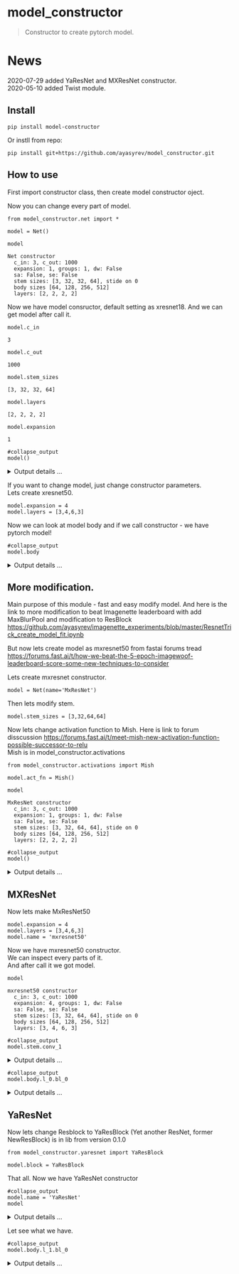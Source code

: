 # model_constructor
> Constructor to create pytorch model.


# News

2020-07-29 added YaResNet and MXResNet constructor.   
2020-05-10 added Twist module.

## Install

`pip install model-constructor`

Or instll from repo:

`pip install git+https://github.com/ayasyrev/model_constructor.git`

## How to use

First import constructor class, then create model constructor oject.

Now you can change every part of model.

```
from model_constructor.net import *
```

```
model = Net()
```

```
model
```




    Net constructor
      c_in: 3, c_out: 1000
      expansion: 1, groups: 1, dw: False
      sa: False, se: False
      stem sizes: [3, 32, 32, 64], stide on 0
      body sizes [64, 128, 256, 512]
      layers: [2, 2, 2, 2]



Now we have model consructor, default setting as xresnet18. And we can get model after call it.

```
model.c_in
```




    3



```
model.c_out
```




    1000



```
model.stem_sizes
```




    [3, 32, 32, 64]



```
model.layers
```




    [2, 2, 2, 2]



```
model.expansion
```




    1



```
#collapse_output
model()
```
<details class="description">
    <summary>Output details ...</summary>
    



    Sequential(
      model Net
      (stem): Sequential(
        (conv_0): ConvLayer(
          (conv): Conv2d(3, 32, kernel_size=(3, 3), stride=(2, 2), padding=(1, 1), bias=False)
          (bn): BatchNorm2d(32, eps=1e-05, momentum=0.1, affine=True, track_running_stats=True)
          (act_fn): ReLU(inplace=True)
        )
        (conv_1): ConvLayer(
          (conv): Conv2d(32, 32, kernel_size=(3, 3), stride=(1, 1), padding=(1, 1), bias=False)
          (bn): BatchNorm2d(32, eps=1e-05, momentum=0.1, affine=True, track_running_stats=True)
          (act_fn): ReLU(inplace=True)
        )
        (conv_2): ConvLayer(
          (conv): Conv2d(32, 64, kernel_size=(3, 3), stride=(1, 1), padding=(1, 1), bias=False)
          (bn): BatchNorm2d(64, eps=1e-05, momentum=0.1, affine=True, track_running_stats=True)
          (act_fn): ReLU(inplace=True)
        )
        (stem_pool): MaxPool2d(kernel_size=3, stride=2, padding=1, dilation=1, ceil_mode=False)
      )
      (body): Sequential(
        (l_0): Sequential(
          (bl_0): ResBlock(
            (convs): Sequential(
              (conv_0): ConvLayer(
                (conv): Conv2d(64, 64, kernel_size=(3, 3), stride=(1, 1), padding=(1, 1), bias=False)
                (bn): BatchNorm2d(64, eps=1e-05, momentum=0.1, affine=True, track_running_stats=True)
                (act_fn): ReLU(inplace=True)
              )
              (conv_1): ConvLayer(
                (conv): Conv2d(64, 64, kernel_size=(3, 3), stride=(1, 1), padding=(1, 1), bias=False)
                (bn): BatchNorm2d(64, eps=1e-05, momentum=0.1, affine=True, track_running_stats=True)
              )
            )
            (act_fn): ReLU(inplace=True)
          )
          (bl_1): ResBlock(
            (convs): Sequential(
              (conv_0): ConvLayer(
                (conv): Conv2d(64, 64, kernel_size=(3, 3), stride=(1, 1), padding=(1, 1), bias=False)
                (bn): BatchNorm2d(64, eps=1e-05, momentum=0.1, affine=True, track_running_stats=True)
                (act_fn): ReLU(inplace=True)
              )
              (conv_1): ConvLayer(
                (conv): Conv2d(64, 64, kernel_size=(3, 3), stride=(1, 1), padding=(1, 1), bias=False)
                (bn): BatchNorm2d(64, eps=1e-05, momentum=0.1, affine=True, track_running_stats=True)
              )
            )
            (act_fn): ReLU(inplace=True)
          )
        )
        (l_1): Sequential(
          (bl_0): ResBlock(
            (convs): Sequential(
              (conv_0): ConvLayer(
                (conv): Conv2d(64, 128, kernel_size=(3, 3), stride=(2, 2), padding=(1, 1), bias=False)
                (bn): BatchNorm2d(128, eps=1e-05, momentum=0.1, affine=True, track_running_stats=True)
                (act_fn): ReLU(inplace=True)
              )
              (conv_1): ConvLayer(
                (conv): Conv2d(128, 128, kernel_size=(3, 3), stride=(1, 1), padding=(1, 1), bias=False)
                (bn): BatchNorm2d(128, eps=1e-05, momentum=0.1, affine=True, track_running_stats=True)
              )
            )
            (pool): AvgPool2d(kernel_size=2, stride=2, padding=0)
            (idconv): ConvLayer(
              (conv): Conv2d(64, 128, kernel_size=(1, 1), stride=(1, 1), bias=False)
              (bn): BatchNorm2d(128, eps=1e-05, momentum=0.1, affine=True, track_running_stats=True)
            )
            (act_fn): ReLU(inplace=True)
          )
          (bl_1): ResBlock(
            (convs): Sequential(
              (conv_0): ConvLayer(
                (conv): Conv2d(128, 128, kernel_size=(3, 3), stride=(1, 1), padding=(1, 1), bias=False)
                (bn): BatchNorm2d(128, eps=1e-05, momentum=0.1, affine=True, track_running_stats=True)
                (act_fn): ReLU(inplace=True)
              )
              (conv_1): ConvLayer(
                (conv): Conv2d(128, 128, kernel_size=(3, 3), stride=(1, 1), padding=(1, 1), bias=False)
                (bn): BatchNorm2d(128, eps=1e-05, momentum=0.1, affine=True, track_running_stats=True)
              )
            )
            (act_fn): ReLU(inplace=True)
          )
        )
        (l_2): Sequential(
          (bl_0): ResBlock(
            (convs): Sequential(
              (conv_0): ConvLayer(
                (conv): Conv2d(128, 256, kernel_size=(3, 3), stride=(2, 2), padding=(1, 1), bias=False)
                (bn): BatchNorm2d(256, eps=1e-05, momentum=0.1, affine=True, track_running_stats=True)
                (act_fn): ReLU(inplace=True)
              )
              (conv_1): ConvLayer(
                (conv): Conv2d(256, 256, kernel_size=(3, 3), stride=(1, 1), padding=(1, 1), bias=False)
                (bn): BatchNorm2d(256, eps=1e-05, momentum=0.1, affine=True, track_running_stats=True)
              )
            )
            (pool): AvgPool2d(kernel_size=2, stride=2, padding=0)
            (idconv): ConvLayer(
              (conv): Conv2d(128, 256, kernel_size=(1, 1), stride=(1, 1), bias=False)
              (bn): BatchNorm2d(256, eps=1e-05, momentum=0.1, affine=True, track_running_stats=True)
            )
            (act_fn): ReLU(inplace=True)
          )
          (bl_1): ResBlock(
            (convs): Sequential(
              (conv_0): ConvLayer(
                (conv): Conv2d(256, 256, kernel_size=(3, 3), stride=(1, 1), padding=(1, 1), bias=False)
                (bn): BatchNorm2d(256, eps=1e-05, momentum=0.1, affine=True, track_running_stats=True)
                (act_fn): ReLU(inplace=True)
              )
              (conv_1): ConvLayer(
                (conv): Conv2d(256, 256, kernel_size=(3, 3), stride=(1, 1), padding=(1, 1), bias=False)
                (bn): BatchNorm2d(256, eps=1e-05, momentum=0.1, affine=True, track_running_stats=True)
              )
            )
            (act_fn): ReLU(inplace=True)
          )
        )
        (l_3): Sequential(
          (bl_0): ResBlock(
            (convs): Sequential(
              (conv_0): ConvLayer(
                (conv): Conv2d(256, 512, kernel_size=(3, 3), stride=(2, 2), padding=(1, 1), bias=False)
                (bn): BatchNorm2d(512, eps=1e-05, momentum=0.1, affine=True, track_running_stats=True)
                (act_fn): ReLU(inplace=True)
              )
              (conv_1): ConvLayer(
                (conv): Conv2d(512, 512, kernel_size=(3, 3), stride=(1, 1), padding=(1, 1), bias=False)
                (bn): BatchNorm2d(512, eps=1e-05, momentum=0.1, affine=True, track_running_stats=True)
              )
            )
            (pool): AvgPool2d(kernel_size=2, stride=2, padding=0)
            (idconv): ConvLayer(
              (conv): Conv2d(256, 512, kernel_size=(1, 1), stride=(1, 1), bias=False)
              (bn): BatchNorm2d(512, eps=1e-05, momentum=0.1, affine=True, track_running_stats=True)
            )
            (act_fn): ReLU(inplace=True)
          )
          (bl_1): ResBlock(
            (convs): Sequential(
              (conv_0): ConvLayer(
                (conv): Conv2d(512, 512, kernel_size=(3, 3), stride=(1, 1), padding=(1, 1), bias=False)
                (bn): BatchNorm2d(512, eps=1e-05, momentum=0.1, affine=True, track_running_stats=True)
                (act_fn): ReLU(inplace=True)
              )
              (conv_1): ConvLayer(
                (conv): Conv2d(512, 512, kernel_size=(3, 3), stride=(1, 1), padding=(1, 1), bias=False)
                (bn): BatchNorm2d(512, eps=1e-05, momentum=0.1, affine=True, track_running_stats=True)
              )
            )
            (act_fn): ReLU(inplace=True)
          )
        )
      )
      (head): Sequential(
        (pool): AdaptiveAvgPool2d(output_size=1)
        (flat): Flatten()
        (fc): Linear(in_features=512, out_features=1000, bias=True)
      )
    )



</details>

If you want to change model, just change constructor parameters.  
Lets create xresnet50.

```
model.expansion = 4
model.layers = [3,4,6,3]
```

Now we can look at model body and if we call constructor - we have pytorch model!

```
#collapse_output
model.body
```
<details class="description">
    <summary>Output details ...</summary>
    



    Sequential(
      (l_0): Sequential(
        (bl_0): ResBlock(
          (convs): Sequential(
            (conv_0): ConvLayer(
              (conv): Conv2d(64, 64, kernel_size=(1, 1), stride=(1, 1), bias=False)
              (bn): BatchNorm2d(64, eps=1e-05, momentum=0.1, affine=True, track_running_stats=True)
              (act_fn): ReLU(inplace=True)
            )
            (conv_1): ConvLayer(
              (conv): Conv2d(64, 64, kernel_size=(3, 3), stride=(1, 1), padding=(1, 1), bias=False)
              (bn): BatchNorm2d(64, eps=1e-05, momentum=0.1, affine=True, track_running_stats=True)
              (act_fn): ReLU(inplace=True)
            )
            (conv_2): ConvLayer(
              (conv): Conv2d(64, 256, kernel_size=(1, 1), stride=(1, 1), bias=False)
              (bn): BatchNorm2d(256, eps=1e-05, momentum=0.1, affine=True, track_running_stats=True)
            )
          )
          (idconv): ConvLayer(
            (conv): Conv2d(64, 256, kernel_size=(1, 1), stride=(1, 1), bias=False)
            (bn): BatchNorm2d(256, eps=1e-05, momentum=0.1, affine=True, track_running_stats=True)
          )
          (act_fn): ReLU(inplace=True)
        )
        (bl_1): ResBlock(
          (convs): Sequential(
            (conv_0): ConvLayer(
              (conv): Conv2d(256, 64, kernel_size=(1, 1), stride=(1, 1), bias=False)
              (bn): BatchNorm2d(64, eps=1e-05, momentum=0.1, affine=True, track_running_stats=True)
              (act_fn): ReLU(inplace=True)
            )
            (conv_1): ConvLayer(
              (conv): Conv2d(64, 64, kernel_size=(3, 3), stride=(1, 1), padding=(1, 1), bias=False)
              (bn): BatchNorm2d(64, eps=1e-05, momentum=0.1, affine=True, track_running_stats=True)
              (act_fn): ReLU(inplace=True)
            )
            (conv_2): ConvLayer(
              (conv): Conv2d(64, 256, kernel_size=(1, 1), stride=(1, 1), bias=False)
              (bn): BatchNorm2d(256, eps=1e-05, momentum=0.1, affine=True, track_running_stats=True)
            )
          )
          (act_fn): ReLU(inplace=True)
        )
        (bl_2): ResBlock(
          (convs): Sequential(
            (conv_0): ConvLayer(
              (conv): Conv2d(256, 64, kernel_size=(1, 1), stride=(1, 1), bias=False)
              (bn): BatchNorm2d(64, eps=1e-05, momentum=0.1, affine=True, track_running_stats=True)
              (act_fn): ReLU(inplace=True)
            )
            (conv_1): ConvLayer(
              (conv): Conv2d(64, 64, kernel_size=(3, 3), stride=(1, 1), padding=(1, 1), bias=False)
              (bn): BatchNorm2d(64, eps=1e-05, momentum=0.1, affine=True, track_running_stats=True)
              (act_fn): ReLU(inplace=True)
            )
            (conv_2): ConvLayer(
              (conv): Conv2d(64, 256, kernel_size=(1, 1), stride=(1, 1), bias=False)
              (bn): BatchNorm2d(256, eps=1e-05, momentum=0.1, affine=True, track_running_stats=True)
            )
          )
          (act_fn): ReLU(inplace=True)
        )
      )
      (l_1): Sequential(
        (bl_0): ResBlock(
          (convs): Sequential(
            (conv_0): ConvLayer(
              (conv): Conv2d(256, 128, kernel_size=(1, 1), stride=(1, 1), bias=False)
              (bn): BatchNorm2d(128, eps=1e-05, momentum=0.1, affine=True, track_running_stats=True)
              (act_fn): ReLU(inplace=True)
            )
            (conv_1): ConvLayer(
              (conv): Conv2d(128, 128, kernel_size=(3, 3), stride=(2, 2), padding=(1, 1), bias=False)
              (bn): BatchNorm2d(128, eps=1e-05, momentum=0.1, affine=True, track_running_stats=True)
              (act_fn): ReLU(inplace=True)
            )
            (conv_2): ConvLayer(
              (conv): Conv2d(128, 512, kernel_size=(1, 1), stride=(1, 1), bias=False)
              (bn): BatchNorm2d(512, eps=1e-05, momentum=0.1, affine=True, track_running_stats=True)
            )
          )
          (pool): AvgPool2d(kernel_size=2, stride=2, padding=0)
          (idconv): ConvLayer(
            (conv): Conv2d(256, 512, kernel_size=(1, 1), stride=(1, 1), bias=False)
            (bn): BatchNorm2d(512, eps=1e-05, momentum=0.1, affine=True, track_running_stats=True)
          )
          (act_fn): ReLU(inplace=True)
        )
        (bl_1): ResBlock(
          (convs): Sequential(
            (conv_0): ConvLayer(
              (conv): Conv2d(512, 128, kernel_size=(1, 1), stride=(1, 1), bias=False)
              (bn): BatchNorm2d(128, eps=1e-05, momentum=0.1, affine=True, track_running_stats=True)
              (act_fn): ReLU(inplace=True)
            )
            (conv_1): ConvLayer(
              (conv): Conv2d(128, 128, kernel_size=(3, 3), stride=(1, 1), padding=(1, 1), bias=False)
              (bn): BatchNorm2d(128, eps=1e-05, momentum=0.1, affine=True, track_running_stats=True)
              (act_fn): ReLU(inplace=True)
            )
            (conv_2): ConvLayer(
              (conv): Conv2d(128, 512, kernel_size=(1, 1), stride=(1, 1), bias=False)
              (bn): BatchNorm2d(512, eps=1e-05, momentum=0.1, affine=True, track_running_stats=True)
            )
          )
          (act_fn): ReLU(inplace=True)
        )
        (bl_2): ResBlock(
          (convs): Sequential(
            (conv_0): ConvLayer(
              (conv): Conv2d(512, 128, kernel_size=(1, 1), stride=(1, 1), bias=False)
              (bn): BatchNorm2d(128, eps=1e-05, momentum=0.1, affine=True, track_running_stats=True)
              (act_fn): ReLU(inplace=True)
            )
            (conv_1): ConvLayer(
              (conv): Conv2d(128, 128, kernel_size=(3, 3), stride=(1, 1), padding=(1, 1), bias=False)
              (bn): BatchNorm2d(128, eps=1e-05, momentum=0.1, affine=True, track_running_stats=True)
              (act_fn): ReLU(inplace=True)
            )
            (conv_2): ConvLayer(
              (conv): Conv2d(128, 512, kernel_size=(1, 1), stride=(1, 1), bias=False)
              (bn): BatchNorm2d(512, eps=1e-05, momentum=0.1, affine=True, track_running_stats=True)
            )
          )
          (act_fn): ReLU(inplace=True)
        )
        (bl_3): ResBlock(
          (convs): Sequential(
            (conv_0): ConvLayer(
              (conv): Conv2d(512, 128, kernel_size=(1, 1), stride=(1, 1), bias=False)
              (bn): BatchNorm2d(128, eps=1e-05, momentum=0.1, affine=True, track_running_stats=True)
              (act_fn): ReLU(inplace=True)
            )
            (conv_1): ConvLayer(
              (conv): Conv2d(128, 128, kernel_size=(3, 3), stride=(1, 1), padding=(1, 1), bias=False)
              (bn): BatchNorm2d(128, eps=1e-05, momentum=0.1, affine=True, track_running_stats=True)
              (act_fn): ReLU(inplace=True)
            )
            (conv_2): ConvLayer(
              (conv): Conv2d(128, 512, kernel_size=(1, 1), stride=(1, 1), bias=False)
              (bn): BatchNorm2d(512, eps=1e-05, momentum=0.1, affine=True, track_running_stats=True)
            )
          )
          (act_fn): ReLU(inplace=True)
        )
      )
      (l_2): Sequential(
        (bl_0): ResBlock(
          (convs): Sequential(
            (conv_0): ConvLayer(
              (conv): Conv2d(512, 256, kernel_size=(1, 1), stride=(1, 1), bias=False)
              (bn): BatchNorm2d(256, eps=1e-05, momentum=0.1, affine=True, track_running_stats=True)
              (act_fn): ReLU(inplace=True)
            )
            (conv_1): ConvLayer(
              (conv): Conv2d(256, 256, kernel_size=(3, 3), stride=(2, 2), padding=(1, 1), bias=False)
              (bn): BatchNorm2d(256, eps=1e-05, momentum=0.1, affine=True, track_running_stats=True)
              (act_fn): ReLU(inplace=True)
            )
            (conv_2): ConvLayer(
              (conv): Conv2d(256, 1024, kernel_size=(1, 1), stride=(1, 1), bias=False)
              (bn): BatchNorm2d(1024, eps=1e-05, momentum=0.1, affine=True, track_running_stats=True)
            )
          )
          (pool): AvgPool2d(kernel_size=2, stride=2, padding=0)
          (idconv): ConvLayer(
            (conv): Conv2d(512, 1024, kernel_size=(1, 1), stride=(1, 1), bias=False)
            (bn): BatchNorm2d(1024, eps=1e-05, momentum=0.1, affine=True, track_running_stats=True)
          )
          (act_fn): ReLU(inplace=True)
        )
        (bl_1): ResBlock(
          (convs): Sequential(
            (conv_0): ConvLayer(
              (conv): Conv2d(1024, 256, kernel_size=(1, 1), stride=(1, 1), bias=False)
              (bn): BatchNorm2d(256, eps=1e-05, momentum=0.1, affine=True, track_running_stats=True)
              (act_fn): ReLU(inplace=True)
            )
            (conv_1): ConvLayer(
              (conv): Conv2d(256, 256, kernel_size=(3, 3), stride=(1, 1), padding=(1, 1), bias=False)
              (bn): BatchNorm2d(256, eps=1e-05, momentum=0.1, affine=True, track_running_stats=True)
              (act_fn): ReLU(inplace=True)
            )
            (conv_2): ConvLayer(
              (conv): Conv2d(256, 1024, kernel_size=(1, 1), stride=(1, 1), bias=False)
              (bn): BatchNorm2d(1024, eps=1e-05, momentum=0.1, affine=True, track_running_stats=True)
            )
          )
          (act_fn): ReLU(inplace=True)
        )
        (bl_2): ResBlock(
          (convs): Sequential(
            (conv_0): ConvLayer(
              (conv): Conv2d(1024, 256, kernel_size=(1, 1), stride=(1, 1), bias=False)
              (bn): BatchNorm2d(256, eps=1e-05, momentum=0.1, affine=True, track_running_stats=True)
              (act_fn): ReLU(inplace=True)
            )
            (conv_1): ConvLayer(
              (conv): Conv2d(256, 256, kernel_size=(3, 3), stride=(1, 1), padding=(1, 1), bias=False)
              (bn): BatchNorm2d(256, eps=1e-05, momentum=0.1, affine=True, track_running_stats=True)
              (act_fn): ReLU(inplace=True)
            )
            (conv_2): ConvLayer(
              (conv): Conv2d(256, 1024, kernel_size=(1, 1), stride=(1, 1), bias=False)
              (bn): BatchNorm2d(1024, eps=1e-05, momentum=0.1, affine=True, track_running_stats=True)
            )
          )
          (act_fn): ReLU(inplace=True)
        )
        (bl_3): ResBlock(
          (convs): Sequential(
            (conv_0): ConvLayer(
              (conv): Conv2d(1024, 256, kernel_size=(1, 1), stride=(1, 1), bias=False)
              (bn): BatchNorm2d(256, eps=1e-05, momentum=0.1, affine=True, track_running_stats=True)
              (act_fn): ReLU(inplace=True)
            )
            (conv_1): ConvLayer(
              (conv): Conv2d(256, 256, kernel_size=(3, 3), stride=(1, 1), padding=(1, 1), bias=False)
              (bn): BatchNorm2d(256, eps=1e-05, momentum=0.1, affine=True, track_running_stats=True)
              (act_fn): ReLU(inplace=True)
            )
            (conv_2): ConvLayer(
              (conv): Conv2d(256, 1024, kernel_size=(1, 1), stride=(1, 1), bias=False)
              (bn): BatchNorm2d(1024, eps=1e-05, momentum=0.1, affine=True, track_running_stats=True)
            )
          )
          (act_fn): ReLU(inplace=True)
        )
        (bl_4): ResBlock(
          (convs): Sequential(
            (conv_0): ConvLayer(
              (conv): Conv2d(1024, 256, kernel_size=(1, 1), stride=(1, 1), bias=False)
              (bn): BatchNorm2d(256, eps=1e-05, momentum=0.1, affine=True, track_running_stats=True)
              (act_fn): ReLU(inplace=True)
            )
            (conv_1): ConvLayer(
              (conv): Conv2d(256, 256, kernel_size=(3, 3), stride=(1, 1), padding=(1, 1), bias=False)
              (bn): BatchNorm2d(256, eps=1e-05, momentum=0.1, affine=True, track_running_stats=True)
              (act_fn): ReLU(inplace=True)
            )
            (conv_2): ConvLayer(
              (conv): Conv2d(256, 1024, kernel_size=(1, 1), stride=(1, 1), bias=False)
              (bn): BatchNorm2d(1024, eps=1e-05, momentum=0.1, affine=True, track_running_stats=True)
            )
          )
          (act_fn): ReLU(inplace=True)
        )
        (bl_5): ResBlock(
          (convs): Sequential(
            (conv_0): ConvLayer(
              (conv): Conv2d(1024, 256, kernel_size=(1, 1), stride=(1, 1), bias=False)
              (bn): BatchNorm2d(256, eps=1e-05, momentum=0.1, affine=True, track_running_stats=True)
              (act_fn): ReLU(inplace=True)
            )
            (conv_1): ConvLayer(
              (conv): Conv2d(256, 256, kernel_size=(3, 3), stride=(1, 1), padding=(1, 1), bias=False)
              (bn): BatchNorm2d(256, eps=1e-05, momentum=0.1, affine=True, track_running_stats=True)
              (act_fn): ReLU(inplace=True)
            )
            (conv_2): ConvLayer(
              (conv): Conv2d(256, 1024, kernel_size=(1, 1), stride=(1, 1), bias=False)
              (bn): BatchNorm2d(1024, eps=1e-05, momentum=0.1, affine=True, track_running_stats=True)
            )
          )
          (act_fn): ReLU(inplace=True)
        )
      )
      (l_3): Sequential(
        (bl_0): ResBlock(
          (convs): Sequential(
            (conv_0): ConvLayer(
              (conv): Conv2d(1024, 512, kernel_size=(1, 1), stride=(1, 1), bias=False)
              (bn): BatchNorm2d(512, eps=1e-05, momentum=0.1, affine=True, track_running_stats=True)
              (act_fn): ReLU(inplace=True)
            )
            (conv_1): ConvLayer(
              (conv): Conv2d(512, 512, kernel_size=(3, 3), stride=(2, 2), padding=(1, 1), bias=False)
              (bn): BatchNorm2d(512, eps=1e-05, momentum=0.1, affine=True, track_running_stats=True)
              (act_fn): ReLU(inplace=True)
            )
            (conv_2): ConvLayer(
              (conv): Conv2d(512, 2048, kernel_size=(1, 1), stride=(1, 1), bias=False)
              (bn): BatchNorm2d(2048, eps=1e-05, momentum=0.1, affine=True, track_running_stats=True)
            )
          )
          (pool): AvgPool2d(kernel_size=2, stride=2, padding=0)
          (idconv): ConvLayer(
            (conv): Conv2d(1024, 2048, kernel_size=(1, 1), stride=(1, 1), bias=False)
            (bn): BatchNorm2d(2048, eps=1e-05, momentum=0.1, affine=True, track_running_stats=True)
          )
          (act_fn): ReLU(inplace=True)
        )
        (bl_1): ResBlock(
          (convs): Sequential(
            (conv_0): ConvLayer(
              (conv): Conv2d(2048, 512, kernel_size=(1, 1), stride=(1, 1), bias=False)
              (bn): BatchNorm2d(512, eps=1e-05, momentum=0.1, affine=True, track_running_stats=True)
              (act_fn): ReLU(inplace=True)
            )
            (conv_1): ConvLayer(
              (conv): Conv2d(512, 512, kernel_size=(3, 3), stride=(1, 1), padding=(1, 1), bias=False)
              (bn): BatchNorm2d(512, eps=1e-05, momentum=0.1, affine=True, track_running_stats=True)
              (act_fn): ReLU(inplace=True)
            )
            (conv_2): ConvLayer(
              (conv): Conv2d(512, 2048, kernel_size=(1, 1), stride=(1, 1), bias=False)
              (bn): BatchNorm2d(2048, eps=1e-05, momentum=0.1, affine=True, track_running_stats=True)
            )
          )
          (act_fn): ReLU(inplace=True)
        )
        (bl_2): ResBlock(
          (convs): Sequential(
            (conv_0): ConvLayer(
              (conv): Conv2d(2048, 512, kernel_size=(1, 1), stride=(1, 1), bias=False)
              (bn): BatchNorm2d(512, eps=1e-05, momentum=0.1, affine=True, track_running_stats=True)
              (act_fn): ReLU(inplace=True)
            )
            (conv_1): ConvLayer(
              (conv): Conv2d(512, 512, kernel_size=(3, 3), stride=(1, 1), padding=(1, 1), bias=False)
              (bn): BatchNorm2d(512, eps=1e-05, momentum=0.1, affine=True, track_running_stats=True)
              (act_fn): ReLU(inplace=True)
            )
            (conv_2): ConvLayer(
              (conv): Conv2d(512, 2048, kernel_size=(1, 1), stride=(1, 1), bias=False)
              (bn): BatchNorm2d(2048, eps=1e-05, momentum=0.1, affine=True, track_running_stats=True)
            )
          )
          (act_fn): ReLU(inplace=True)
        )
      )
    )



</details>

## More modification.

Main purpose of this module - fast and easy modify model.
And here is the link to more modification to beat Imagenette leaderboard with add MaxBlurPool and modification to ResBlock https://github.com/ayasyrev/imagenette_experiments/blob/master/ResnetTrick_create_model_fit.ipynb  

But now lets create model as mxresnet50 from fastai forums tread https://forums.fast.ai/t/how-we-beat-the-5-epoch-imagewoof-leaderboard-score-some-new-techniques-to-consider  


Lets create mxresnet constructor.

```
model = Net(name='MxResNet')
```

Then lets modify stem.

```
model.stem_sizes = [3,32,64,64]
```

Now lets change activation function to Mish.
Here is link to forum disscussion https://forums.fast.ai/t/meet-mish-new-activation-function-possible-successor-to-relu  
Mish is in model_constructor.activations

```
from model_constructor.activations import Mish
```

```
model.act_fn = Mish()
```

```
model
```




    MxResNet constructor
      c_in: 3, c_out: 1000
      expansion: 1, groups: 1, dw: False
      sa: False, se: False
      stem sizes: [3, 32, 64, 64], stide on 0
      body sizes [64, 128, 256, 512]
      layers: [2, 2, 2, 2]



```
#collapse_output
model()
```
<details class="description">
    <summary>Output details ...</summary>
    



    Sequential(
      model MxResNet
      (stem): Sequential(
        (conv_0): ConvLayer(
          (conv): Conv2d(3, 32, kernel_size=(3, 3), stride=(2, 2), padding=(1, 1), bias=False)
          (bn): BatchNorm2d(32, eps=1e-05, momentum=0.1, affine=True, track_running_stats=True)
          (act_fn): Mish()
        )
        (conv_1): ConvLayer(
          (conv): Conv2d(32, 64, kernel_size=(3, 3), stride=(1, 1), padding=(1, 1), bias=False)
          (bn): BatchNorm2d(64, eps=1e-05, momentum=0.1, affine=True, track_running_stats=True)
          (act_fn): Mish()
        )
        (conv_2): ConvLayer(
          (conv): Conv2d(64, 64, kernel_size=(3, 3), stride=(1, 1), padding=(1, 1), bias=False)
          (bn): BatchNorm2d(64, eps=1e-05, momentum=0.1, affine=True, track_running_stats=True)
          (act_fn): Mish()
        )
        (stem_pool): MaxPool2d(kernel_size=3, stride=2, padding=1, dilation=1, ceil_mode=False)
      )
      (body): Sequential(
        (l_0): Sequential(
          (bl_0): ResBlock(
            (convs): Sequential(
              (conv_0): ConvLayer(
                (conv): Conv2d(64, 64, kernel_size=(3, 3), stride=(1, 1), padding=(1, 1), bias=False)
                (bn): BatchNorm2d(64, eps=1e-05, momentum=0.1, affine=True, track_running_stats=True)
                (act_fn): Mish()
              )
              (conv_1): ConvLayer(
                (conv): Conv2d(64, 64, kernel_size=(3, 3), stride=(1, 1), padding=(1, 1), bias=False)
                (bn): BatchNorm2d(64, eps=1e-05, momentum=0.1, affine=True, track_running_stats=True)
              )
            )
            (act_fn): Mish()
          )
          (bl_1): ResBlock(
            (convs): Sequential(
              (conv_0): ConvLayer(
                (conv): Conv2d(64, 64, kernel_size=(3, 3), stride=(1, 1), padding=(1, 1), bias=False)
                (bn): BatchNorm2d(64, eps=1e-05, momentum=0.1, affine=True, track_running_stats=True)
                (act_fn): Mish()
              )
              (conv_1): ConvLayer(
                (conv): Conv2d(64, 64, kernel_size=(3, 3), stride=(1, 1), padding=(1, 1), bias=False)
                (bn): BatchNorm2d(64, eps=1e-05, momentum=0.1, affine=True, track_running_stats=True)
              )
            )
            (act_fn): Mish()
          )
        )
        (l_1): Sequential(
          (bl_0): ResBlock(
            (convs): Sequential(
              (conv_0): ConvLayer(
                (conv): Conv2d(64, 128, kernel_size=(3, 3), stride=(2, 2), padding=(1, 1), bias=False)
                (bn): BatchNorm2d(128, eps=1e-05, momentum=0.1, affine=True, track_running_stats=True)
                (act_fn): Mish()
              )
              (conv_1): ConvLayer(
                (conv): Conv2d(128, 128, kernel_size=(3, 3), stride=(1, 1), padding=(1, 1), bias=False)
                (bn): BatchNorm2d(128, eps=1e-05, momentum=0.1, affine=True, track_running_stats=True)
              )
            )
            (pool): AvgPool2d(kernel_size=2, stride=2, padding=0)
            (idconv): ConvLayer(
              (conv): Conv2d(64, 128, kernel_size=(1, 1), stride=(1, 1), bias=False)
              (bn): BatchNorm2d(128, eps=1e-05, momentum=0.1, affine=True, track_running_stats=True)
            )
            (act_fn): Mish()
          )
          (bl_1): ResBlock(
            (convs): Sequential(
              (conv_0): ConvLayer(
                (conv): Conv2d(128, 128, kernel_size=(3, 3), stride=(1, 1), padding=(1, 1), bias=False)
                (bn): BatchNorm2d(128, eps=1e-05, momentum=0.1, affine=True, track_running_stats=True)
                (act_fn): Mish()
              )
              (conv_1): ConvLayer(
                (conv): Conv2d(128, 128, kernel_size=(3, 3), stride=(1, 1), padding=(1, 1), bias=False)
                (bn): BatchNorm2d(128, eps=1e-05, momentum=0.1, affine=True, track_running_stats=True)
              )
            )
            (act_fn): Mish()
          )
        )
        (l_2): Sequential(
          (bl_0): ResBlock(
            (convs): Sequential(
              (conv_0): ConvLayer(
                (conv): Conv2d(128, 256, kernel_size=(3, 3), stride=(2, 2), padding=(1, 1), bias=False)
                (bn): BatchNorm2d(256, eps=1e-05, momentum=0.1, affine=True, track_running_stats=True)
                (act_fn): Mish()
              )
              (conv_1): ConvLayer(
                (conv): Conv2d(256, 256, kernel_size=(3, 3), stride=(1, 1), padding=(1, 1), bias=False)
                (bn): BatchNorm2d(256, eps=1e-05, momentum=0.1, affine=True, track_running_stats=True)
              )
            )
            (pool): AvgPool2d(kernel_size=2, stride=2, padding=0)
            (idconv): ConvLayer(
              (conv): Conv2d(128, 256, kernel_size=(1, 1), stride=(1, 1), bias=False)
              (bn): BatchNorm2d(256, eps=1e-05, momentum=0.1, affine=True, track_running_stats=True)
            )
            (act_fn): Mish()
          )
          (bl_1): ResBlock(
            (convs): Sequential(
              (conv_0): ConvLayer(
                (conv): Conv2d(256, 256, kernel_size=(3, 3), stride=(1, 1), padding=(1, 1), bias=False)
                (bn): BatchNorm2d(256, eps=1e-05, momentum=0.1, affine=True, track_running_stats=True)
                (act_fn): Mish()
              )
              (conv_1): ConvLayer(
                (conv): Conv2d(256, 256, kernel_size=(3, 3), stride=(1, 1), padding=(1, 1), bias=False)
                (bn): BatchNorm2d(256, eps=1e-05, momentum=0.1, affine=True, track_running_stats=True)
              )
            )
            (act_fn): Mish()
          )
        )
        (l_3): Sequential(
          (bl_0): ResBlock(
            (convs): Sequential(
              (conv_0): ConvLayer(
                (conv): Conv2d(256, 512, kernel_size=(3, 3), stride=(2, 2), padding=(1, 1), bias=False)
                (bn): BatchNorm2d(512, eps=1e-05, momentum=0.1, affine=True, track_running_stats=True)
                (act_fn): Mish()
              )
              (conv_1): ConvLayer(
                (conv): Conv2d(512, 512, kernel_size=(3, 3), stride=(1, 1), padding=(1, 1), bias=False)
                (bn): BatchNorm2d(512, eps=1e-05, momentum=0.1, affine=True, track_running_stats=True)
              )
            )
            (pool): AvgPool2d(kernel_size=2, stride=2, padding=0)
            (idconv): ConvLayer(
              (conv): Conv2d(256, 512, kernel_size=(1, 1), stride=(1, 1), bias=False)
              (bn): BatchNorm2d(512, eps=1e-05, momentum=0.1, affine=True, track_running_stats=True)
            )
            (act_fn): Mish()
          )
          (bl_1): ResBlock(
            (convs): Sequential(
              (conv_0): ConvLayer(
                (conv): Conv2d(512, 512, kernel_size=(3, 3), stride=(1, 1), padding=(1, 1), bias=False)
                (bn): BatchNorm2d(512, eps=1e-05, momentum=0.1, affine=True, track_running_stats=True)
                (act_fn): Mish()
              )
              (conv_1): ConvLayer(
                (conv): Conv2d(512, 512, kernel_size=(3, 3), stride=(1, 1), padding=(1, 1), bias=False)
                (bn): BatchNorm2d(512, eps=1e-05, momentum=0.1, affine=True, track_running_stats=True)
              )
            )
            (act_fn): Mish()
          )
        )
      )
      (head): Sequential(
        (pool): AdaptiveAvgPool2d(output_size=1)
        (flat): Flatten()
        (fc): Linear(in_features=512, out_features=1000, bias=True)
      )
    )



</details>

## MXResNet

Now lets make MxResNet50

```
model.expansion = 4
model.layers = [3,4,6,3]
model.name = 'mxresnet50'
```

Now we have mxresnet50 constructor.  
We can inspect every parts of it.  
And after call it we got model.

```
model
```




    mxresnet50 constructor
      c_in: 3, c_out: 1000
      expansion: 4, groups: 1, dw: False
      sa: False, se: False
      stem sizes: [3, 32, 64, 64], stide on 0
      body sizes [64, 128, 256, 512]
      layers: [3, 4, 6, 3]



```
#collapse_output
model.stem.conv_1
```
<details class="description">
    <summary>Output details ...</summary>
    



    ConvLayer(
      (conv): Conv2d(32, 64, kernel_size=(3, 3), stride=(1, 1), padding=(1, 1), bias=False)
      (bn): BatchNorm2d(64, eps=1e-05, momentum=0.1, affine=True, track_running_stats=True)
      (act_fn): Mish()
    )



</details>

```
#collapse_output
model.body.l_0.bl_0
```
<details class="description">
    <summary>Output details ...</summary>
    



    ResBlock(
      (convs): Sequential(
        (conv_0): ConvLayer(
          (conv): Conv2d(64, 64, kernel_size=(1, 1), stride=(1, 1), bias=False)
          (bn): BatchNorm2d(64, eps=1e-05, momentum=0.1, affine=True, track_running_stats=True)
          (act_fn): Mish()
        )
        (conv_1): ConvLayer(
          (conv): Conv2d(64, 64, kernel_size=(3, 3), stride=(1, 1), padding=(1, 1), bias=False)
          (bn): BatchNorm2d(64, eps=1e-05, momentum=0.1, affine=True, track_running_stats=True)
          (act_fn): Mish()
        )
        (conv_2): ConvLayer(
          (conv): Conv2d(64, 256, kernel_size=(1, 1), stride=(1, 1), bias=False)
          (bn): BatchNorm2d(256, eps=1e-05, momentum=0.1, affine=True, track_running_stats=True)
        )
      )
      (idconv): ConvLayer(
        (conv): Conv2d(64, 256, kernel_size=(1, 1), stride=(1, 1), bias=False)
        (bn): BatchNorm2d(256, eps=1e-05, momentum=0.1, affine=True, track_running_stats=True)
      )
      (act_fn): Mish()
    )



</details>

## YaResNet

Now lets change Resblock to YaResBlock (Yet another ResNet, former NewResBlock) is in lib from version 0.1.0

```
from model_constructor.yaresnet import YaResBlock
```

```
model.block = YaResBlock
```

That all. Now we have YaResNet constructor

```
#collapse_output
model.name = 'YaResNet'
model
```
<details class="description">
    <summary>Output details ...</summary>
    



    YaResNet constructor
      c_in: 3, c_out: 1000
      expansion: 4, groups: 1, dw: False
      sa: False, se: False
      stem sizes: [3, 32, 64, 64], stide on 0
      body sizes [64, 128, 256, 512]
      layers: [3, 4, 6, 3]



</details>

Let see what we have.

```
#collapse_output
model.body.l_1.bl_0
```
<details class="description">
    <summary>Output details ...</summary>
    



    YaResBlock(
      (reduce): AvgPool2d(kernel_size=2, stride=2, padding=0)
      (convs): Sequential(
        (conv_0): ConvLayer(
          (conv): Conv2d(256, 128, kernel_size=(1, 1), stride=(1, 1), bias=False)
          (bn): BatchNorm2d(128, eps=1e-05, momentum=0.1, affine=True, track_running_stats=True)
          (act_fn): Mish()
        )
        (conv_1): ConvLayer(
          (conv): Conv2d(128, 128, kernel_size=(3, 3), stride=(1, 1), padding=(1, 1), bias=False)
          (bn): BatchNorm2d(128, eps=1e-05, momentum=0.1, affine=True, track_running_stats=True)
          (act_fn): Mish()
        )
        (conv_2): ConvLayer(
          (conv): Conv2d(128, 512, kernel_size=(1, 1), stride=(1, 1), bias=False)
          (bn): BatchNorm2d(512, eps=1e-05, momentum=0.1, affine=True, track_running_stats=True)
        )
      )
      (idconv): ConvLayer(
        (conv): Conv2d(256, 512, kernel_size=(1, 1), stride=(1, 1), bias=False)
        (bn): BatchNorm2d(512, eps=1e-05, momentum=0.1, affine=True, track_running_stats=True)
      )
      (merge): Mish()
    )



</details>
